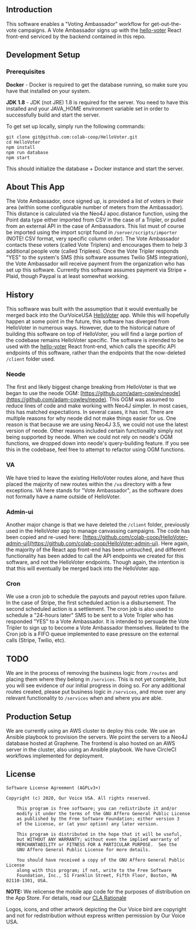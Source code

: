 ## Introduction

This software enables a "Voting Ambassador" workflow for get-out-the-vote campaigns. A Vote Ambassador signs up with the [hello-voter](https://github.com/colab-coop/hello-voter) React front-end serviced by the backend contained in this repo.

## Development Setup

### Prerequisites

**Docker** - Docker is required to get the database running, so make sure you have that installed on your system.

**JDK 1.8** - JDK (not JRE) 1.8 is required for the server. You need to have this installed and your JAVA_HOME environment variable set in order to successfully build and start the server.

To get set up locally, simply run the following commands:

    git clone git@github.com:colab-coop/HelloVoter.git
    cd HelloVoter
    npm install
    npm run database
    npm start

This should initialize the database + Docker instance and start the server.

## About This App

The Vote Ambassador, once signed up, is provided a list of voters in their area (within some configurable number of meters from the Ambassador). This distance is calculated via the Neo4J apoc.distance function, using the Point data type either imported from CSV in the case of a Tripler, or pulled from an external API in the case of Ambassadors. This list must of course be imported using the import script found in `/server/scripts/importer` (NOTE! CSV format, very specific column order). The Vote Ambassador contacts these voters (called Vote Triplers) and encourages them to help 3 additional people vote (called Triplees). Once the Vote Tripler responds "YES" to the system's SMS (this software assumes Twilio SMS integration), the Vote Ambassador will receive payment from the organization who has set up this software. Currently this software assumes payment via Stripe + Plaid, though Paypal is at least somewhat working.

## History

This software was built with the assumption that it would eventually be merged back into the OurVoiceUSA [HelloVoter](https://github.com/OurVoiceUSA/HelloVoter) app. While this will hopefully happen at some point in the future, this software has diverged from HelloVoter in numerous ways. However, due to the historical nature of building this software on top of HelloVoter, you will find a large portion of the codebase remains HelloVoter specific. The software is intended to be used with the [hello-voter](https://github.com/colab-coop/hello-voter) React front-end, which calls the specific API endpoints of this software, rather than the endpoints that the now-deleted `/client` folder used.

### Neode

The first and likely biggest change breaking from HelloVoter is that we began to use the neode OGM: [https://github.com/adam-cowley/neode](https://github.com/adam-cowley/neode). This OGM was assumed to reduce lines of code and make working with Neo4J simpler. In most cases, this has matched expectations. In several cases, it has not. There are multiple reasons for why neode did not make things easier for us. One reason is that because we are using Neo4J 3.5, we could not use the latest version of neode. Other reasons included certain functionality simply not being supported by neode. When we could not rely on neode's OGM functions, we dropped down into neode's query-building feature. If you see this in the codebase, feel free to attempt to refactor using OGM functions.

### VA

We have tried to leave the existing HelloVoter routes alone, and have thus placed the majority of new routes within the `/va` directory with a few exceptions. VA here stands for "Vote Ambassador", as the software does not formally have a name outside of HelloVoter.

### Admin-ui

Another major change is that we have deleted the `/client` folder, previously used in the HelloVoter app to manage canvassing campaigns. The code has been copied and re-used here: [https://github.com/colab-coop/HelloVoter-admin-ui](https://github.com/colab-coop/HelloVoter-admin-ui). Here again, the majority of the React app front-end has been untouched, and different functionality has been added to call the API endpoints we created for this software, and not the HelloVoter endpoints. Though again, the intention is that this will eventually be merged back into the HelloVoter app.

### Cron

We use a cron job to schedule the payouts and payout retries upon failure. In the case of Stripe, the first scheduled action is a disbursement. The second scheduled action is a settlement. The cron job is also used to schedule a "24-hours later" SMS to be sent to a Vote Tripler who has responded "YES" to a Vote Ambassador. It is intended to persuade the Vote Tripler to sign up to become a Vote Ambassador themselves. Related to the Cron job is a FIFO queue implemented to ease pressure on the external calls (Stripe, Twilio, etc).

## TODO

We are in the process of removing the business logic from `/routes` and placing them where they belong in `/services`. This is not yet complete, but you will see evidence of our initial progress in doing so. For any additional routes created, please put business logic in `/services`, and move over any relevant functionality to `/services` when and where you are able.

## Production Setup

We are currently using an AWS cluster to deploy this code. We use an Ansible playbook to provision the servers. We point the servers to a Neo4J database hosted at Graphene. The frontend is also hosted on an AWS server in the cluster, also using an Ansible playbook. We have CircleCI workflows implemented for deployment.

## License

	Software License Agreement (AGPLv3+)

	Copyright (c) 2020, Our Voice USA. All rights reserved.

        This program is free software; you can redistribute it and/or
        modify it under the terms of the GNU Affero General Public License
        as published by the Free Software Foundation; either version 3
        of the License, or (at your option) any later version.

        This program is distributed in the hope that it will be useful,
        but WITHOUT ANY WARRANTY; without even the implied warranty of
        MERCHANTABILITY or FITNESS FOR A PARTICULAR PURPOSE.  See the
        GNU Affero General Public License for more details.

        You should have received a copy of the GNU Affero General Public License
        along with this program; if not, write to the Free Software
        Foundation, Inc., 51 Franklin Street, Fifth Floor, Boston, MA 02110-1301, USA.

**NOTE:** We relicense the mobile app code for the purposes of distribution on the App Store. For details, read our [CLA Rationale](CLA-Rationale.md)

Logos, icons, and other artwork depicting the Our Voice bird are copyright and not for redistribution without express written permission by Our Voice USA.
